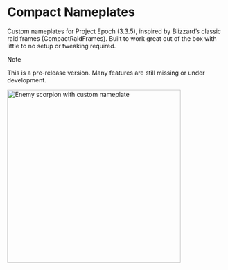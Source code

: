 # Compact Nameplates
Custom nameplates for Project Epoch (3.3.5), inspired by Blizzard’s classic raid frames (CompactRaidFrames). Built to work great out of the box with little to no setup or tweaking required.

> [!NOTE]
> This is a pre-release version. Many features are still missing or under development.

<img width="400" height="400" alt="Enemy scorpion with custom nameplate" src="https://github.com/user-attachments/assets/cfd3c0aa-61dd-4034-9046-399f66096add" />
